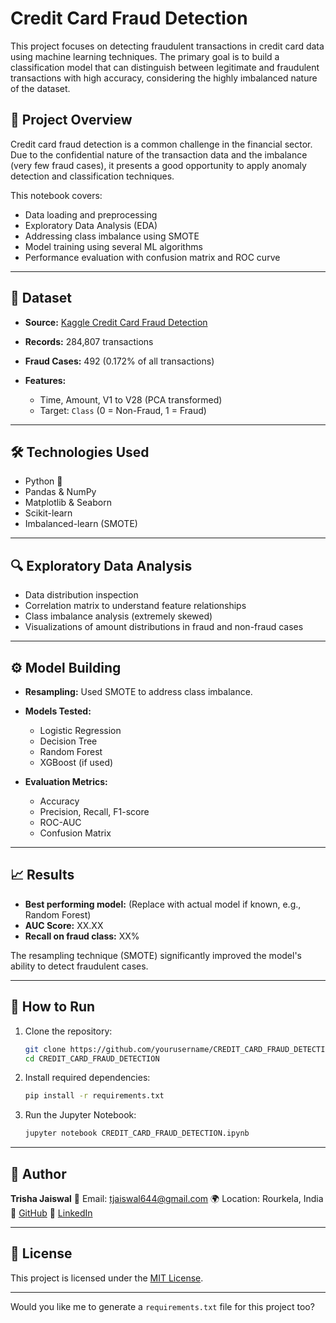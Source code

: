 # Credit Card Fraud Detection

This project focuses on detecting fraudulent transactions in credit card data using machine learning techniques. The primary goal is to build a classification model that can distinguish between legitimate and fraudulent transactions with high accuracy, considering the highly imbalanced nature of the dataset.

## 🧠 Project Overview

Credit card fraud detection is a common challenge in the financial sector. Due to the confidential nature of the transaction data and the imbalance (very few fraud cases), it presents a good opportunity to apply anomaly detection and classification techniques.

This notebook covers:

* Data loading and preprocessing
* Exploratory Data Analysis (EDA)
* Addressing class imbalance using SMOTE
* Model training using several ML algorithms
* Performance evaluation with confusion matrix and ROC curve

---

## 📂 Dataset

* **Source:** [Kaggle Credit Card Fraud Detection](https://www.kaggle.com/mlg-ulb/creditcardfraud)
* **Records:** 284,807 transactions
* **Fraud Cases:** 492 (0.172% of all transactions)
* **Features:**

  * Time, Amount, V1 to V28 (PCA transformed)
  * Target: `Class` (0 = Non-Fraud, 1 = Fraud)

---

## 🛠️ Technologies Used

* Python 🐍
* Pandas & NumPy
* Matplotlib & Seaborn
* Scikit-learn
* Imbalanced-learn (SMOTE)

---

## 🔍 Exploratory Data Analysis

* Data distribution inspection
* Correlation matrix to understand feature relationships
* Class imbalance analysis (extremely skewed)
* Visualizations of amount distributions in fraud and non-fraud cases

---

## ⚙️ Model Building

* **Resampling:** Used SMOTE to address class imbalance.
* **Models Tested:**

  * Logistic Regression
  * Decision Tree
  * Random Forest
  * XGBoost (if used)
* **Evaluation Metrics:**

  * Accuracy
  * Precision, Recall, F1-score
  * ROC-AUC
  * Confusion Matrix

---

## 📈 Results

* **Best performing model:** (Replace with actual model if known, e.g., Random Forest)
* **AUC Score:** XX.XX
* **Recall on fraud class:** XX%

The resampling technique (SMOTE) significantly improved the model's ability to detect fraudulent cases.

---

## 📌 How to Run

1. Clone the repository:

   ```bash
   git clone https://github.com/yourusername/CREDIT_CARD_FRAUD_DETECTION.git
   cd CREDIT_CARD_FRAUD_DETECTION
   ```

2. Install required dependencies:

   ```bash
   pip install -r requirements.txt
   ```

3. Run the Jupyter Notebook:

   ```bash
   jupyter notebook CREDIT_CARD_FRAUD_DETECTION.ipynb
   ```

---

## 📑 Author

**Trisha Jaiswal**
📧 Email: [tjaiswal644@gmail.com](mailto:tjaiswal644@gmail.com)
🌍 Location: Rourkela, India
🔗 [GitHub](https://github.com/trishajais)
🔗 [LinkedIn](https://linkedin.com/in/trisha-jaiswal)

---

## 📄 License

This project is licensed under the [MIT License](LICENSE).

---

Would you like me to generate a `requirements.txt` file for this project too?
